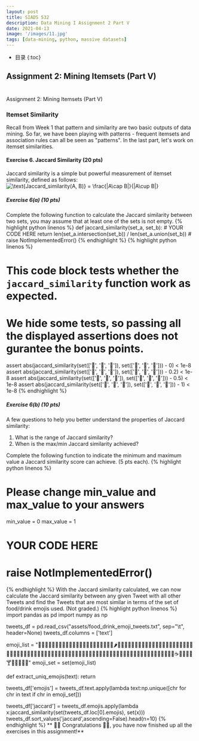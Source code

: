 ```yaml
---
layout: post
title: SIADS 532 
description: Data Mining I Assignment 2 Part V
date: 2021-04-13
image: '/images/11.jpg'
tags: [data-mining, python, massive datasets]
---
```

* 目录
{:toc}

## Assignment 2: Mining Itemsets (Part V)

#   
Assignment 2: Mining Itemsets (Part V)[](https://render.githubusercontent.com/view/ipynb?color_mode=light&commit=3e2b370d2327decf05dfd498ec3a2e10d42fa780&enc_url=68747470733a2f2f7261772e67697468756275736572636f6e74656e742e636f6d2f616c69736f6e67682f4d4144532f336532623337306432333237646563663035646664343938656333613265313064343266613738302f53494144532532303533322f41737369676e6d656e74253230322f61737369676e6d656e74325f70617274352e6970796e62&nwo=alisongh%2FMADS&path=SIADS+532%2FAssignment+2%2Fassignment2_part5.ipynb&repository_id=337142879&repository_type=Repository#Assignment-2:-Mining-Itemsets-(Part-V))

### Itemset Similarity

Recall from Week 1 that pattern and similarity are two basic outputs of data mining. So far, we have been playing with patterns - frequent itemsets and association rules can all be seen as "patterns". In the last part, let's work on itemset similarities.

#### Exercise 6. Jaccard Similarity (20 pts)

Jaccard similarity is a simple but powerful measurement of itemset similarity, defined as follows:![$$\text{Jaccard_similarity(A, B)} = \frac{|A\cap B|}{|A\cup B|}$$](https://render.githubusercontent.com/render/math?math=%5Ctext%7BJaccard_similarity%28A%2C%20B%29%7D%20%3D%20%5Cfrac%7B%7CA%5Ccap%20B%7C%7D%7B%7CA%5Ccup%20B%7C%7D&mode=display)

##### Exercise 6(a) (10 pts)

Complete the following function to calculate the Jaccard similarity between two sets, you may assume that at least one of the sets is not empty.
{% highlight python linenos %}
def jaccard_similarity(set_a, set_b):
    # YOUR CODE HERE
    return len(set_a.intersection(set_b)) / len(set_a.union(set_b))
    # raise NotImplementedError()
{% endhighlight %}
{% highlight python linenos %}
# This code block tests whether the `jaccard_similarity` function work as expected.
# We hide some tests, so passing all the displayed assertions does not gurantee the bonus points.

assert abs(jaccard_similarity(set(['🍇', '🍈', '🍉']), set(['🍊', '🍋', '🍌'])) - 0) < 1e-8
assert abs(jaccard_similarity(set(['🍇', '🍈', '🍎']), set(['🍊', '🍋', '🍎'])) - 0.2) < 1e-8
assert abs(jaccard_similarity(set(['🍇', '🍒', '🍎']), set(['🍊', '🍒', '🍎'])) - 0.5) < 1e-8
assert abs(jaccard_similarity(set(['🍓', '🍒', '🍎']), set(['🍒', '🍎', '🍓'])) - 1) < 1e-8
{% endhighlight %}
##### Exercise 6(b) (10 pts)

A few questions to help you better understand the properties of Jaccard similarity:

1.  What is the range of Jaccard similarity?
2.  When is the max/min Jaccard similarity achieved?

Complete the following function to indicate the minimum and maximum value a Jaccard similarity score can achieve. (5 pts each).
{% highlight python linenos %}
# Please change min_value and max_value to your answers

min_value = 0
max_value = 1

# YOUR CODE HERE
# raise NotImplementedError()
{% endhighlight %}
With the Jaccard similarity calculated, we can now calculate the Jaccard similarity between any given Tweet with all other Tweets and find the Tweets that are most similar in terms of the set of food/drink emojis used. (Not graded.)
{% highlight python linenos %}
import pandas as pd
import numpy as np

tweets_df = pd.read_csv("assets/food_drink_emoji_tweets.txt", sep="\t", header=None)
tweets_df.columns = ['text']

emoji_list = "🍇🍈🍉🍊🍋🍌🍍🥭🍎🍏🍐🍑🍒🍓🥝🍅🥥🥑🍆🥔🥕🌽🌶🥒🥬🥦🍄🥜🌰🍞🥐🥖🥨🥯🥞🧀🍖🍗🥩🥓🍔🍟🍕🌭🥪🌮🌯🥙🥚🍳🥘🍲🥣🥗🍿🧂🥫🍱🍘🍙🍚🍛🍜🍝🍠🍢🍣🍤🍥🥮🍡🥟🥠🥡🦀🦞🦐🦑🍦🍧🍨🍩🍪🎂🍰🧁🥧🍫🍬🍭🍮🍯🍼🥛☕🍵🍶🍾🍷🍸🍹🍺🍻🥂🥃"
emoji_set = set(emoji_list)

def extract_uniq_emojis(text):
    return 

tweets_df['emojis'] = tweets_df.text.apply(lambda text:np.unique([chr for chr in text if chr in emoji_set]))

tweets_df['jaccard'] = tweets_df.emojis.apply(lambda x:jaccard_similarity(set(tweets_df.loc[0].emojis), set(x)))
tweets_df.sort_values('jaccard',ascending=False).head(n=10)
{% endhighlight %}
** 🍾🍾 Congratulations 🎉🎉, you have now finished up all the exercises in this assignment!**
